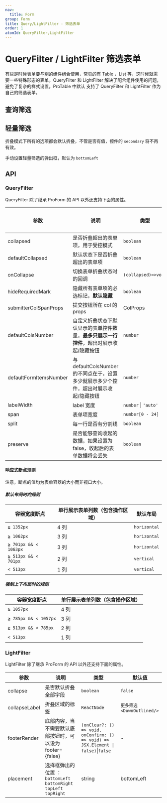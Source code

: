 ```yaml
---
nav:
  title: Form
group: Form
title: Query/LightFilter - 筛选表单
order: 1
atomId: QueryFilter,LightFilter
---
```


# QueryFilter / LightFilter 筛选表单

有些是时候表单要与别的组件组合使用，常见的有 Table ，List 等，这时候就需要一些特殊形态的表单。QueryFilter 和 LightFilter 解决了配合组件使用的问题，避免了复杂的样式设置。ProTable 中默认 支持了 QueryFilter 和 LightFilter 作为自己的筛选表单。

## 查询筛选

<code src="../../../../demos/form/QueryFilter/query-filter.tsx" title="基本使用"></code>

<code src="../../../../demos/form/QueryFilter/query-filter-test.tsx" title="基本使用" debug></code>

<code src="../../../../demos/form/QueryFilter/query-filter-collapsed.tsx" title="查询筛选-默认收起"></code>

<code src="../../../../demos/form/QueryFilter/query-filter-vertical.tsx" title="查询筛选-垂直布局"></code>

<code src="../../../../demos/form/QueryFilter/search-filter.tsx" background="var(--main-bg-color)" title="查询筛选-搜索"></code>

<code src="../../../../demos/form/QueryFilter/query-filter-defaultFormItemsNumber.tsx" background="var(--main-bg-color)" title="查询筛选-自定义渲染的控件数量"></code>

## 轻量筛选

<code src="../../../../demos/form/QueryFilter/light-filter.tsx" title="基本使用"></code>

<code src="../../../../demos/form/QueryFilter/light-filter-footer.tsx" title="轻量筛选-自定义footer"></code>

<code src="../../../../demos/form/QueryFilter/light-filter-bordered.tsx" title="轻量筛选-边框模式"></code>

折叠模式下所有的选项都会默认折叠，不管是否有值，控件的 `secondary` 将不再有效。

<code src="../../../../demos/form/QueryFilter/light-filter-collapse.tsx" title="轻量筛选-折叠模式"></code>

手动设置轻量筛选的弹出框，默认为 `bottomLeft`

<code src="../../../../demos/form/QueryFilter/light-filter-placement.tsx" title="轻量筛选-弹出框对齐方式"></code>

## API

### QueryFilter

QueryFilter 除了继承 ProForm 的 API 以外还支持下面的属性。

| 参数 | 说明 | 类型 | 默认值 |
| --- | --- | --- | --- |
| collapsed | 是否折叠超出的表单项，用于受控模式 | `boolean` | - |
| defaultCollapsed | 默认状态下是否折叠超出的表单项 | `boolean` | true |
| onCollapse | 切换表单折叠状态时的回调 | `(collapsed)=>void` | - |
| hideRequiredMark | 隐藏所有表单项的必选标记，**默认隐藏** | `boolean` | true |
| submitterColSpanProps | 提交按钮所在 col 的 props | ColProps | - |
| defaultColsNumber | 自定义折叠状态下默认显示的表单控件数量，**最多只展示一行控件**，超出时展示收起/隐藏按钮 | `number` | - |
| defaultFormItemsNumber | 与 defaultColsNumber 的不同点在于，设置多少就展示多少个控件，超出时展示收起/隐藏按钮 | `number` | - |
| labelWidth | label 宽度 | `number` \| `'auto'` | `80` |
| span | 表单项宽度 | `number[0 - 24]` | - |
| split | 每一行是否有分割线 | `boolean` | - |
| preserve | 是否能够查询收起的数据，如果设置为 false，收起后的表单数据将会丢失 | `boolean` | true |

#### 响应式断点规则

注意，断点的值均为表单容器的大小而非视口大小。

##### 默认布局时的规则

| 容器宽度断点          | 单行展示表单列数（包含操作区域） | 默认布局     |
| --------------------- | -------------------------------- | ------------ |
| `≧ 1352px`            | 4 列                             | `horizontal` |
| `≧ 1062px`            | 3 列                             | `horizontal` |
| `≧ 701px && < 1063px` | 3 列                             | `horizontal` |
| `≧ 513px && < 701px`  | 2 列                             | `vertical`   |
| `< 513px`             | 1 列                             | `vertical`   |

##### 强制上下布局时的规则

| 容器宽度断点          | 单行展示表单列数（包含操作区域） |
| --------------------- | -------------------------------- |
| `≧ 1057px`            | 4 列                             |
| `≧ 785px && < 1057px` | 3 列                             |
| `≧ 513px && < 785px`  | 2 列                             |
| `< 513px`             | 1 列                             |

### LightFilter

LightFilter 除了继承 ProForm 的 API 以外还支持下面的属性。

| 参数 | 说明 | 类型 | 默认值 |
| --- | --- | --- | --- |
| collapse | 是否默认折叠全部字段 | `boolean` | `false` |
| collapseLabel | 折叠区域的标签 | `ReactNode` | `更多筛选 <DownOutlined/>` |
| footerRender | 底部内容，当不需要默认底部按钮时，可以设为 footer={false} | `(onClear?: () => void, onConfirm: () => void) => JSX.Element \| false)`\|`false` | - |
| placement | 选择框弹出的位置 ：`bottomLeft` `bottomRight` `topLeft` `topRight` | string | bottomLeft |
